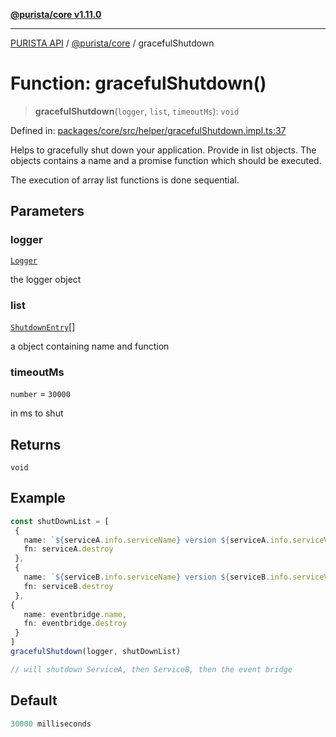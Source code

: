 [**@purista/core v1.11.0**](../README.md)

***

[PURISTA API](../../../packages.md) / [@purista/core](../README.md) / gracefulShutdown

# Function: gracefulShutdown()

> **gracefulShutdown**(`logger`, `list`, `timeoutMs`): `void`

Defined in: [packages/core/src/helper/gracefulShutdown.impl.ts:37](https://github.com/puristajs/purista/blob/master/packages/core/src/helper/gracefulShutdown.impl.ts#L37)

Helps to gracefully shut down your application.
Provide in list objects. The objects contains a name and a promise function which should be executed.

The execution of array list functions is done sequential.

## Parameters

### logger

[`Logger`](../classes/Logger.md)

the logger object

### list

[`ShutdownEntry`](../type-aliases/ShutdownEntry.md)[]

a object containing name and function

### timeoutMs

`number` = `30000`

in ms to shut

## Returns

`void`

## Example

```typescript
const shutDownList = [
 {
   name: `${serviceA.info.serviceName} version ${serviceA.info.serviceVersion}`,
   fn: serviceA.destroy
 },
 {
   name: `${serviceB.info.serviceName} version ${serviceB.info.serviceVersion}`,
   fn: serviceB.destroy
 },
{
   name: eventbridge.name,
   fn: eventbridge.destroy
 }
]
gracefulShutdown(logger, shutDownList)

// will shutdown ServiceA, then ServiceB, then the event bridge
```

## Default

```ts
30000 milliseconds
```
